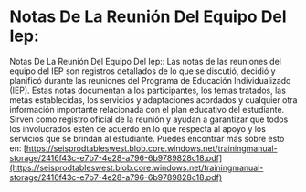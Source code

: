 # Notas De La Reunión Del Equipo Del Iep:
Notas De La Reunión Del Equipo Del Iep:: Las notas de las reuniones del equipo del IEP son registros detallados de lo que se discutió, decidió y planificó durante las reuniones del Programa de Educación Individualizado (IEP). Estas notas documentan a los participantes, los temas tratados, las metas establecidas, los servicios y adaptaciones acordados y cualquier otra información importante relacionada con el plan educativo del estudiante. Sirven como registro oficial de la reunión y ayudan a garantizar que todos los involucrados estén de acuerdo en lo que respecta al apoyo y los servicios que se brindan al estudiante.
Puedes encontrar más sobre esto en: [https://seisprodtableswest.blob.core.windows.net/trainingmanual-storage/2416f43c-e7b7-4e28-a796-6b9789828c18.pdf](https://seisprodtableswest.blob.core.windows.net/trainingmanual-storage/2416f43c-e7b7-4e28-a796-6b9789828c18.pdf)
